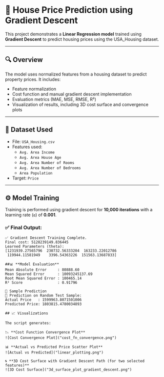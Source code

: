 # 🏡 House Price Prediction using Gradient Descent

This project demonstrates a **Linear Regression model** trained using **Gradient Descent** to predict housing prices using the USA_Housing dataset.

---

## 🔍 Overview

The model uses normalized features from a housing dataset to predict property prices. It includes:

- Feature normalization
- Cost function and manual gradient descent implementation
- Evaluation metrics (MAE, MSE, RMSE, R²)
- Visualization of results, including 3D cost surface and convergence plots

---

## 📁 Dataset Used

- File: `USA_Housing.csv`
- Features used:
  - `Avg. Area Income`
  - `Avg. Area House Age`
  - `Avg. Area Number of Rooms`
  - `Avg. Area Number of Bedrooms`
  - `Area Population`
- Target: `Price`

---

## ⚙️ Model Training

Training is performed using gradient descent for **10,000 iterations** with a learning rate (`α`) of **0.001**.

### ✅ Final Output:

```text
✅ Gradient Descent Training Complete.
Final cost: 5128239149.836445
Learned Parameters (theta):
[1231939.27565796  230732.56333204  163233.22012786
 119944.11581949    3396.54363226  151563.13687833]

##📊 **Model Evaluation**
Mean Absolute Error     : 80888.60
Mean Squared Error      : 10093245137.69
Root Mean Squared Error : 100465.14
R² Score                : 0.91796

🎯 Sample Prediction
🎯 Prediction on Random Test Sample:
Actual Price   : 1599963.8071501006
Predicted Price: 1803815.4780034893

## 📈 Visualizations

The script generates:

📉 **Cost Function Convergence Plot**  
![Cost Convergence Plot]("cost_fn_convergence.png")

📊 **Actual vs Predicted Price Scatter Plot**  
![Actual vs Predicted]("linear_plotting.png")

🌀 **3D Cost Surface with Gradient Descent Path (for two selected features)**  
![3D Cost Surface]("3d_surface_plot_gradient_descent.png")






